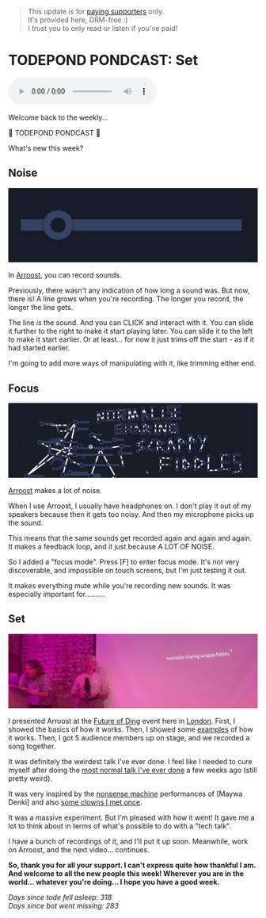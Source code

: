 > This update is for [paying supporters](https://patreon.com/TodePond) only.<br>
> It's provided here, DRM-free :)<br>
> I trust you to only read or listen if you've paid!

# TODEPOND PONDCAST: Set

<audio controls>
  <source src="1.m4a" type="audio/x-m4a">
</audio>

Welcome back to the weekly...

🐸 TODEPOND PONDCAST 🐸

What's new this week?

## Noise

![A recording in Arroost](1.png)

In [Arroost](https://arroost.com), you can record sounds.

Previously, there wasn't any indication of how long a sound was. But now, there is! A line grows when you're recording. The longer you record, the longer the line gets.

The line _is_ the sound. And you can CLICK and interact with it. You can slide it further to the right to make it start playing later. You can slide it to the left to make it start earlier. Or at least... for now it just trims off the start - as if it had started earlier.

I'm going to add more ways of manipulating with it, like trimming either end.

## Focus

![Arroost](2.png)

[Arroost](https://arroost.com) makes a lot of noise.

When I use Arroost, I usually have headphones on. I don't play it out of my speakers because then it gets too noisy. And then my microphone picks up the sound.

This means that the same sounds get recorded again and again and again. It makes a feedback loop, and it just because A LOT OF NOISE.

So I added a "focus mode". Press [F] to enter focus mode. It's not very discoverable, and impossible on touch screens, but I'm just testing it out.

It makes everything mute while you're recording new sounds. It was especially important for..........

## Set

![Me giving a tech talk](3.png)

I presented Arroost at the [Future of Ding](https://futureofcoding.org/) event here in [London](https://lu.ma/foclondon). First, I showed the basics of how it works. Then, I showed some [examples](https://www.todepond.com/wikiblogarden/arroost/examples/) of how it works. Then, I got 5 audience members up on stage, and we recorded a song together.

It was definitely the weirdest talk I've ever done. I feel like I needed to cure myself after doing the [most normal talk I've ever done](https://www.youtube.com/watch?v=cBYudbaqHAk&t=6704s) a few weeks ago (still pretty weird).

It was very inspired by the [nonsense machine](https://www.youtube.com/watch?v=vX-dEq4UDYI) performances of [Maywa Denki] and also [some clowns I met once](https://youtube.com/shorts/oPyjUOqBo0g).

It was a massive experiment. But I'm pleased with how it went! It gave me a lot to think about in terms of what's possible to do with a "tech talk".

I have a bunch of recordings of it, and I'll put it up soon. Meanwhile, work on Arroost, and the next video... continues.

**So, thank you for all your support. I can't express quite how thankful I am. And welcome to all the new people this week! Wherever you are in the world... whatever you're doing... I hope you have a good week.**

_Days since tode fell asleep: 318_<br>
_Days since bot went missing: 283_

